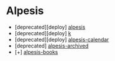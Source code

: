 Alpesis
==============================================================================

- [deprecated][deploy] [alpesis](https://github.com/alpesis/alpesis)
- [deprecated][deploy] [k](https://github.com/alpesis/k)
- [deprecated][deploy] [alpesis-calendar](https://github.com/alpesis/alpesis-calendar)
- [deprecated] [alpesis-archived](https://github.com/alpesis/alpesis)
- [+] [alpesis-books](https://github.com/alpesis/alpesis-books)
